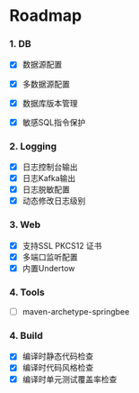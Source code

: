 # Roadmap

### 1. DB

- [x] 数据源配置

- [x] 多数据源配置

- [x] 数据库版本管理

- [x] 敏感SQL指令保护

### 2. Logging

- [x] 日志控制台输出
- [x] 日志Kafka输出
- [x] 日志脱敏配置
- [x] 动态修改日志级别

### 3. Web

- [x] 支持SSL PKCS12 证书
- [x] 多端口监听配置
- [x] 内置Undertow

### 4. Tools

- [ ] maven-archetype-springbee

### 4. Build

- [x] 编译时静态代码检查
- [x] 编译时代码风格检查
- [x] 编译时单元测试覆盖率检查